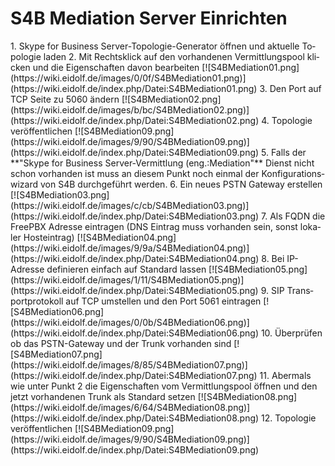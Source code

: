 # S4B Mediation Server Einrichten

<div class="vector-body" id="bkmrk-skype-for-business-s"><div class="mw-body-content mw-content-ltr" dir="ltr" id="bkmrk-skype-for-business-s-1" lang="de"><div class="mw-parser-output">1. Skype for Business Server-Topologie-Generator öffnen und aktuelle Topologie laden
2. Mit Rechtsklick auf den vorhandenen Vermittlungspool klicken und die Eigenschaften davon bearbeiten  
    [![S4BMediation01.png](https://wiki.eidolf.de/images/0/0f/S4BMediation01.png)](https://wiki.eidolf.de/index.php/Datei:S4BMediation01.png)
3. Den Port auf TCP Seite zu 5060 ändern  
    [![S4BMediation02.png](https://wiki.eidolf.de/images/b/bc/S4BMediation02.png)](https://wiki.eidolf.de/index.php/Datei:S4BMediation02.png)
4. Topologie veröffentlichen  
    [![S4BMediation09.png](https://wiki.eidolf.de/images/9/90/S4BMediation09.png)](https://wiki.eidolf.de/index.php/Datei:S4BMediation09.png)
5. Falls der **"Skype for Business Server-Vermittlung (eng.:Mediation"** Dienst nicht schon vorhanden ist muss an diesem Punkt noch einmal der Konfigurationswizard von S4B durchgeführt werden.
6. Ein neues PSTN Gateway erstellen  
    [![S4BMediation03.png](https://wiki.eidolf.de/images/c/cb/S4BMediation03.png)](https://wiki.eidolf.de/index.php/Datei:S4BMediation03.png)
7. Als FQDN die FreePBX Adresse eintragen (DNS Eintrag muss vorhanden sein, sonst lokaler Hosteintrag)  
    [![S4BMediation04.png](https://wiki.eidolf.de/images/9/9a/S4BMediation04.png)](https://wiki.eidolf.de/index.php/Datei:S4BMediation04.png)
8. Bei IP-Adresse definieren einfach auf Standard lassen  
    [![S4BMediation05.png](https://wiki.eidolf.de/images/1/11/S4BMediation05.png)](https://wiki.eidolf.de/index.php/Datei:S4BMediation05.png)
9. SIP Transportprotokoll auf TCP umstellen und den Port 5061 eintragen  
    [![S4BMediation06.png](https://wiki.eidolf.de/images/0/0b/S4BMediation06.png)](https://wiki.eidolf.de/index.php/Datei:S4BMediation06.png)
10. Überprüfen ob das PSTN-Gateway und der Trunk vorhanden sind  
    [![S4BMediation07.png](https://wiki.eidolf.de/images/8/85/S4BMediation07.png)](https://wiki.eidolf.de/index.php/Datei:S4BMediation07.png)
11. Abermals wie unter Punkt 2 die Eigenschaften vom Vermittlungspool öffnen und den jetzt vorhandenen Trunk als Standard setzen  
    [![S4BMediation08.png](https://wiki.eidolf.de/images/6/64/S4BMediation08.png)](https://wiki.eidolf.de/index.php/Datei:S4BMediation08.png)
12. Topologie veröffentlichen  
    [![S4BMediation09.png](https://wiki.eidolf.de/images/9/90/S4BMediation09.png)](https://wiki.eidolf.de/index.php/Datei:S4BMediation09.png)

</div></div></div>